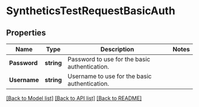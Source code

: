 # SyntheticsTestRequestBasicAuth

## Properties

Name | Type | Description | Notes
------------ | ------------- | ------------- | -------------
**Password** | **string** | Password to use for the basic authentication. | 
**Username** | **string** | Username to use for the basic authentication. | 

[[Back to Model list]](../README.md#documentation-for-models) [[Back to API list]](../README.md#documentation-for-api-endpoints) [[Back to README]](../README.md)


